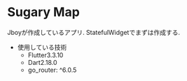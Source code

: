 # Sugary Map
Jboyが作成しているアプリ.
StatefulWidgetでまずは作成する.

- 使用している技術
  - Flutter3.3.10
  - Dart2.18.0
  - go_router: ^6.0.5

